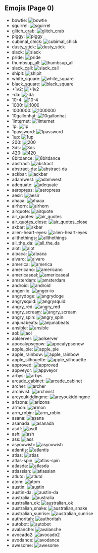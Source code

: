 
## Emojis (Page 0)

* bowtie: ![bowtie](output/bowtie.png)
* squirrel: ![squirrel](output/squirrel.png)
* glitch_crab: ![glitch_crab](output/glitch_crab.png)
* piggy: ![piggy](output/piggy.png)
* cubimal_chick: ![cubimal_chick](output/cubimal_chick.png)
* dusty_stick: ![dusty_stick](output/dusty_stick.png)
* slack: ![slack](output/slack.png)
* pride: ![pride](output/pride.png)
* thumbsup_all: ![thumbsup_all](output/thumbsup_all.gif)
* slack_call: ![slack_call](output/slack_call.png)
* shipit: ![shipit](output/shipit)
* white_square: ![white_square](output/white_square)
* black_square: ![black_square](output/black_square)
* +1v2: ![+1v2](output/+1v2)
* -da: ![-da](output/-da.png)
* 10-4: ![10-4](output/10-4.png)
* 1000: ![1000](output/1000.png)
* 1000000: ![1000000](output/1000000.png)
* 10gallonhat: ![10gallonhat](output/10gallonhat.png)
* 1internet: ![1internet](output/1internet.png)
* 1p: ![1p](output/1p)
* 1password: ![1password](output/1password.png)
* 1up: ![1up](output/1up.png)
* 200: ![200](output/200.jpg)
* 3ds: ![3ds](output/3ds.jpg)
* 420: ![420](output/420.png)
* 8bitdance: ![8bitdance](output/8bitdance.gif)
* abstract: ![abstract](output/abstract.png)
* abstract-da: ![abstract-da](output/abstract-da.png)
* ackbar: ![ackbar](output/ackbar.png)
* adamwest: ![adamwest](output/adamwest.jpg)
* adequate: ![adequate](output/adequate)
* aeropress: ![aeropress](output/aeropress.png)
* aesir: ![aesir](output/aesir.png)
* ahaaa: ![ahaaa](output/ahaaa.jpg)
* airhorn: ![airhorn](output/airhorn.png)
* airquote: ![airquote](output/airquote.gif)
* air_quotes: ![air_quotes](output/air_quotes.gif)
* air_quotes_close: ![air_quotes_close](output/air_quotes_close.gif)
* akbar: ![akbar](output/akbar.jpg)
* alien-heart-eyes: ![alien-heart-eyes](output/alien-heart-eyes.png)
* allthethings: ![allthethings](output/allthethings.png)
* all_the_da: ![all_the_da](output/all_the_da.png)
* alot: ![alot](output/alot.png)
* alpaca: ![alpaca](output/alpaca.png)
* alvaro: ![alvaro](output/alvaro.jpg)
* america: ![america](output/america.png)
* americano: ![americano](output/americano.png)
* americaseal: ![americaseal](output/americaseal.png)
* amsterdam: ![amsterdam](output/amsterdam.png)
* android: ![android](output/android.png)
* anger-io: ![anger-io](output/anger-io.png)
* angrydoge: ![angrydoge](output/angrydoge.png)
* angrysquid: ![angrysquid](output/angrysquid.png)
* angry_red: ![angry_red](output/angry_red.gif)
* angry_scream: ![angry_scream](output/angry_scream.png)
* angry_spin: ![angry_spin](output/angry_spin.gif)
* anjunabeats: ![anjunabeats](output/anjunabeats.png)
* ansible: ![ansible](output/ansible.png)
* aol: ![aol](output/aol.png)
* aolserver: ![aolserver](output/aolserver.png)
* apocalypsenow: ![apocalypsenow](output/apocalypsenow.png)
* apple_pie: ![apple_pie](output/apple_pie.png)
* apple_rainbow: ![apple_rainbow](output/apple_rainbow.jpg)
* apple_silhouette: ![apple_silhouette](output/apple_silhouette.jpg)
* approved: ![approved](output/approved.png)
* appveyor: ![appveyor](output/appveyor.png)
* arbys: ![arbys](output/arbys.png)
* arcade_cabinet: ![arcade_cabinet](output/arcade_cabinet.png)
* archer: ![archer](output/archer.png)
* archivist: ![archivist](output/archivist.png)
* areyoukiddingme: ![areyoukiddingme](output/areyoukiddingme.jpg)
* arizona: ![arizona](output/arizona.png)
* armon: ![armon](output/armon.png)
* arm_robin: ![arm_robin](output/arm_robin.png)
* asana: ![asana](output/asana.png)
* asanada: ![asanada](output/asanada.png)
* asdf: ![asdf](output/asdf.gif)
* ash: ![ash](output/ash.png)
* ass: ![ass](output/ass.png)
* asyouwish: ![asyouwish](output/asyouwish.jpg)
* atlantis: ![atlantis](output/atlantis.png)
* atlas: ![atlas](output/atlas.png)
* atlas-spin: ![atlas-spin](output/atlas-spin.gif)
* atlasda: ![atlasda](output/atlasda.png)
* atlassian: ![atlassian](output/atlassian.png)
* atlutd: ![atlutd](output/atlutd.jpg)
* atom: ![atom](output/atom.png)
* austin: ![austin](output/austin.jpg)
* austin-da: ![austin-da](output/austin-da.png)
* australia: ![australia](output/australia.gif)
* australian_ok: ![australian_ok](output/australian_ok.png)
* australian_snake: ![australian_snake](output/australian_snake.png)
* australian_sunrise: ![australian_sunrise](output/australian_sunrise.png)
* authoritah: ![authoritah](output/authoritah.jpg)
* autobot: ![autobot](output/autobot.png)
* avalanche: ![avalanche](output/avalanche.png)
* avocado2: ![avocado2](output/avocado2.png)
* avodance: ![avodance](output/avodance.gif)
* awesome: ![awesome](output/awesome.png)
